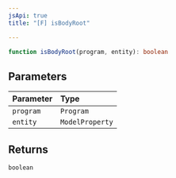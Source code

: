 ```yaml
---
jsApi: true
title: "[F] isBodyRoot"

---
```

```ts
function isBodyRoot(program, entity): boolean
```

## Parameters

| Parameter | Type |
| :------ | :------ |
| `program` | `Program` |
| `entity` | `ModelProperty` |

## Returns

`boolean`
